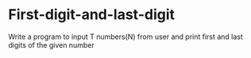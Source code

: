# First-digit-and-last-digit
Write a program to input T numbers(N) from user and print first and last digits of the given number
